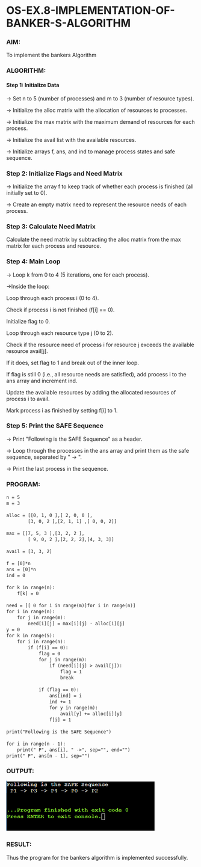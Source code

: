 # OS-EX.8-IMPLEMENTATION-OF-BANKER-S-ALGORITHM

### AIM:
To implement the bankers Algorithm
### ALGORITHM:
#### Step 1: Initialize Data
-> Set n to 5 (number of processes) and m to 3 (number of resource types).

-> Initialize the alloc matrix with the allocation of resources to processes.

-> Initialize the max matrix with the maximum demand of resources for each process.

-> Initialize the avail list with the available resources.

-> Initialize arrays f, ans, and ind to manage process states and safe sequence.
### Step 2: Initialize Flags and Need Matrix

-> Initialize the array f to keep track of whether each process is finished (all initially set to 0).

-> Create an empty matrix need to represent the resource needs of each process.
### Step 3: Calculate Need Matrix
Calculate the need matrix by subtracting the alloc matrix from the max matrix for each process and resource.
### Step 4: Main Loop
-> Loop k from 0 to 4 (5 iterations, one for each process).

->Inside the loop:

Loop through each process i (0 to 4).

Check if process i is not finished (f[i] == 0).

Initialize flag to 0.

Loop through each resource type j (0 to 2).

Check if the resource need of process i for resource j exceeds the available resource avail[j].

If it does, set flag to 1 and break out of the inner loop.

If flag is still 0 (i.e., all resource needs are satisfied), add process i to the ans array and increment ind.

Update the available resources by adding the allocated resources of process i to avail.

Mark process i as finished by setting f[i] to 1.
### Step 5: Print the SAFE Sequence
-> Print "Following is the SAFE Sequence" as a header.

-> Loop through the processes in the ans array and print them as the safe sequence, separated by " -> ".

-> Print the last process in the sequence.
### PROGRAM:
~~~
n = 5
m = 3

alloc = [[0, 1, 0 ],[ 2, 0, 0 ],
        [3, 0, 2 ],[2, 1, 1] ,[ 0, 0, 2]]

max = [[7, 5, 3 ],[3, 2, 2 ],
        [ 9, 0, 2 ],[2, 2, 2],[4, 3, 3]]

avail = [3, 3, 2]

f = [0]*n
ans = [0]*n
ind = 0

for k in range(n):
    f[k] = 0

need = [[ 0 for i in range(m)]for i in range(n)]
for i in range(n):
    for j in range(m):
        need[i][j] = max[i][j] - alloc[i][j]
y = 0
for k in range(5):
    for i in range(n):
        if (f[i] == 0):
            flag = 0
            for j in range(m):
                if (need[i][j] > avail[j]):
                    flag = 1
                    break

            if (flag == 0):
                ans[ind] = i
                ind += 1
                for y in range(m):
                    avail[y] += alloc[i][y]
                f[i] = 1

print("Following is the SAFE Sequence")

for i in range(n - 1):
    print(" P", ans[i], " ->", sep="", end="")
print(" P", ans[n - 1], sep="")
~~~
### OUTPUT:
![](1.png)
### RESULT:
Thus the program for the bankers algorithm is implemented successfully.
